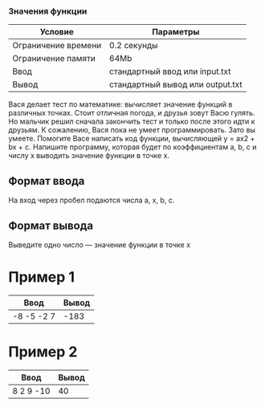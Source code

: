 ### Значения функции

| Условие             | Параметры                        |
| ------------------- | -------------------------------- |
| Ограничение времени | 0.2 секунды                      |
| Ограничение памяти  | 64Mb                             |
| Ввод                | стандартный ввод или input.txt   |
| Вывод               | стандартный вывод или output.txt |

Вася делает тест по математике: вычисляет значение функций в различных точках. Стоит отличная погода, и друзья зовут Васю гулять. Но мальчик решил сначала закончить тест и только после этого идти к друзьям. К сожалению, Вася пока не умеет программировать. Зато вы умеете. Помогите Васе написать код функции, вычисляющей y = ax2 + bx + c. Напишите программу, которая будет по коэффициентам a, b, c и числу x выводить значение функции в точке x.

## Формат ввода

На вход через пробел подаются числа a, x, b, c.

## Формат вывода

Выведите одно число — значение функции в точке x

# Пример 1

| Ввод       | Вывод |
| ---------- | ----- |
| -8 -5 -2 7 | -183  |

# Пример 2

| Ввод      | Вывод |
| --------- | ----- |
| 8 2 9 -10 | 40    |
